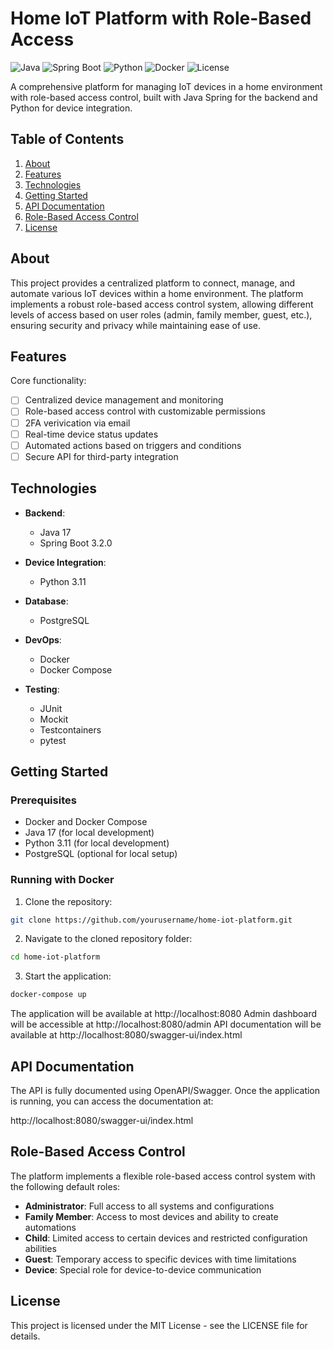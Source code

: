 # Home IoT Platform with Role-Based Access
![Java](https://img.shields.io/badge/Java-17-brightgreen)
![Spring Boot](https://img.shields.io/badge/Spring%20Boot-3.2.0-green)
![Python](https://img.shields.io/badge/Python-3.11-blue)
![Docker](https://img.shields.io/badge/Docker-Enabled-blue)
![License](https://img.shields.io/badge/License-MIT-yellow)

A comprehensive platform for managing IoT devices in a home environment with role-based access control, built with Java Spring for the backend and Python for device integration.

## Table of Contents
1. [About](#about)
2. [Features](#features)
3. [Technologies](#technologies)
4. [Getting Started](#getting-started)
5. [API Documentation](#api-documentation)
6. [Role-Based Access Control](#role-based-access-control)
7. [License](#license)

## About
This project provides a centralized platform to connect, manage, and automate various IoT devices within a home environment. The platform implements a robust role-based access control system, allowing different levels of access based on user roles (admin, family member, guest, etc.), ensuring security and privacy while maintaining ease of use.

## Features
Core functionality:
- [ ] Centralized device management and monitoring
- [ ] Role-based access control with customizable permissions
- [ ] 2FA verivication via email
- [ ] Real-time device status updates
- [ ] Automated actions based on triggers and conditions
- [ ] Secure API for third-party integration

## Technologies
- **Backend**:
  - Java 17
  - Spring Boot 3.2.0
  
- **Device Integration**:
  - Python 3.11
  
- **Database**:
  - PostgreSQL
  
- **DevOps**:
  - Docker
  - Docker Compose
  
- **Testing**:
  - JUnit
  - Mockit
  - Testcontainers
  - pytest

## Getting Started
### Prerequisites
- Docker and Docker Compose
- Java 17 (for local development)
- Python 3.11 (for local development)
- PostgreSQL (optional for local setup)

### Running with Docker
1. Clone the repository:
```bash
git clone https://github.com/yourusername/home-iot-platform.git
```

2. Navigate to the cloned repository folder:
```bash
cd home-iot-platform
```

3. Start the application:
```bash
docker-compose up
```

The application will be available at http://localhost:8080
Admin dashboard will be accessible at http://localhost:8080/admin
API documentation will be available at http://localhost:8080/swagger-ui/index.html

## API Documentation
The API is fully documented using OpenAPI/Swagger. Once the application is running, you can access the documentation at:

http://localhost:8080/swagger-ui/index.html

## Role-Based Access Control
The platform implements a flexible role-based access control system with the following default roles:

- **Administrator**: Full access to all systems and configurations
- **Family Member**: Access to most devices and ability to create automations
- **Child**: Limited access to certain devices and restricted configuration abilities
- **Guest**: Temporary access to specific devices with time limitations
- **Device**: Special role for device-to-device communication

## License
This project is licensed under the MIT License - see the LICENSE file for details.
